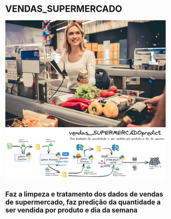 # VENDAS_SUPERMERCADO
![Imagem](https://github.com/jairobernardesjunior/vendas_SUPERMERCADOpredict/blob/main/vendas_super.jpg)
![Imagem](https://github.com/jairobernardesjunior/vendas_SUPERMERCADOpredict/blob/main/escopo_vendas_SUPERMERCADOpredict.png)
 
## Faz a limpeza e tratamento dos dados de vendas de supermercado, faz predição da quantidade a ser vendida por produto e dia da semana
